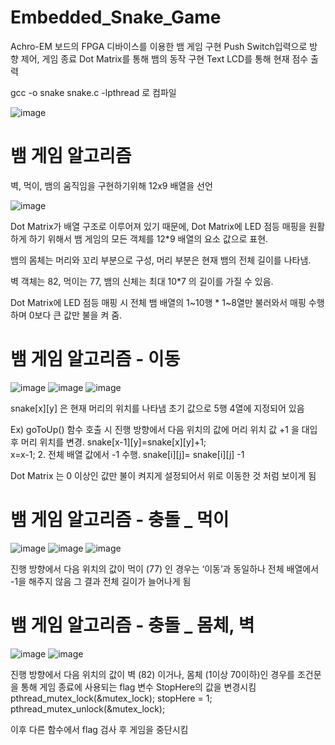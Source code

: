 # Embedded_Snake_Game
Achro-EM 보드의 FPGA 디바이스를 이용한 뱀 게임 구현
Push Switch입력으로 방향 제어, 게임 종료
Dot Matrix를 통해 뱀의 동작 구현
Text LCD를 통해 현재 점수 출력

gcc -o snake snake.c -lpthread 로 컴파일 

![image](https://user-images.githubusercontent.com/66546156/124921770-b637db80-e033-11eb-8f21-54d75bbf9f73.png)


 # 뱀 게임 알고리즘
 벽, 먹이, 뱀의 움직임을 구현하기위해 12x9 배열을 선언
 
 ![image](https://user-images.githubusercontent.com/66546156/124921803-c059da00-e033-11eb-981a-b9c6c5cf835c.png)

Dot Matrix가 배열 구조로 이루어져 있기 때문에,   Dot Matrix에 LED 점등 매핑을 원활 하게 하기 위해서 뱀 게임의 모든 객체를 12*9 배열의 요소 값으로 표현.

뱀의 몸체는 머리와 꼬리 부분으로 구성, 머리 부분은 현재 뱀의 전체 길이를 나타냄.

 벽 객체는 82, 먹이는 77, 뱀의 신체는 최대 10*7 의 길이를 가질 수 있음. 

Dot Matrix에 LED 점등 매핑 시 전체 뱀 배열의 1~10행 * 1~8열만 불러와서 매핑 수행하며 0보다 큰 값만 불을 켜 줌.


# 뱀 게임 알고리즘 - 이동

![image](https://user-images.githubusercontent.com/66546156/124921962-f5662c80-e033-11eb-9f0e-3177cab5ea22.png)
![image](https://user-images.githubusercontent.com/66546156/124921975-fa2ae080-e033-11eb-9d8f-7f1bcde95099.png)
![image](https://user-images.githubusercontent.com/66546156/124921986-fbf4a400-e033-11eb-975e-4fba48f084ce.png)

snake[x][y] 은 현재 머리의 위치를 나타냄
초기 값으로 5행 4열에 지정되어 있음

Ex) goToUp() 함수 호출 시
진행 방향에서 다음 위치의 값에 머리 위치 값 +1 을 대입 후 머리 위치를 변경.
	snake[x-1][y]=snake[x][y]+1;		
	x=x-1;
2.   전체 배열 값에서 -1 수행.
	 snake[i][j]= snake[i][j] -1

Dot Matrix 는 0 이상인 값만 불이 켜지게 설정되어서 위로 이동한 것 처럼 보이게 됨

# 뱀 게임 알고리즘 - 충돌 _ 먹이 
![image](https://user-images.githubusercontent.com/66546156/124922076-1a5a9f80-e034-11eb-91fd-85b37f361a1d.png)
![image](https://user-images.githubusercontent.com/66546156/124922081-1c246300-e034-11eb-9795-967d517bc680.png)
![image](https://user-images.githubusercontent.com/66546156/124922093-1e86bd00-e034-11eb-8644-8de7d7779986.png)

진행 방향에서 다음 위치의 값이 먹이 (77) 인 경우는 ‘이동’과 동일하나 전체 배열에서 -1을 해주지 않음     그 결과 전체 길이가 늘어나게 됨

# 뱀 게임 알고리즘 - 충돌 _ 몸체, 벽
![image](https://user-images.githubusercontent.com/66546156/124922240-44ac5d00-e034-11eb-921a-768fca59167d.png)
![image](https://user-images.githubusercontent.com/66546156/124922259-47a74d80-e034-11eb-9474-ec1d024ee5a7.png)

진행 방향에서 다음 위치의 값이 벽 (82) 이거나,      몸체 (1이상 70이하)인 경우를 조건문을 통해 게임  종료에 사용되는 flag 변수 StopHere의 값을 변경시킴
	pthread_mutex_lock(&mutex_lock);
		stopHere = 1;
	pthread_mutex_unlock(&mutex_lock);

이후 다른 함수에서 flag 검사 후 게임을 중단시킴

